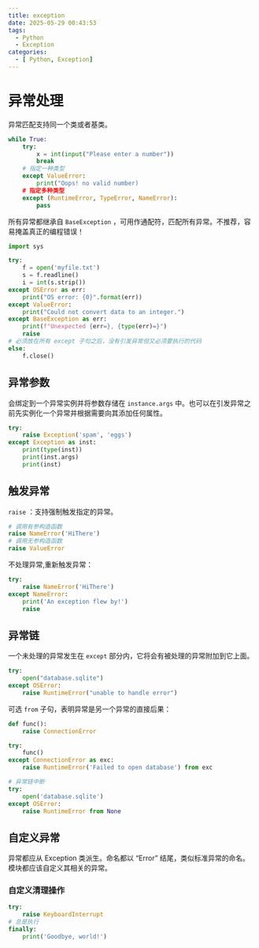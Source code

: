 ```yaml
---
title: exception
date: 2025-05-29 00:43:53
tags:
  - Python
  - Exception
categories:
  - [ Python, Exception]
---
```



# 异常处理

异常匹配支持同一个类或者基类。

```python
while True:
    try:
        x = int(input("Please enter a number"))
        break
    # 指定一种类型
    except ValueError:
        print("Oops! no valid number)
    # 指定多种类型
    except (RuntimeError, TypeError, NameError):
        pass
```

所有异常都继承自 `BaseException` ，可用作通配符，匹配所有异常。不推荐，容易掩盖真正的编程错误！

```python
import sys

try:
    f = open('myfile.txt')
    s = f.readline()
    i = int(s.strip())
except OSError as err:
    print("OS error: {0}".format(err))
except ValueError:
    print("Could not convert data to an integer.")
except BaseException as err:
    print(f"Unexpected {err=}, {type(err)=}")
    raise
# 必须放在所有 except 子句之后，没有引发异常但又必须要执行的代码
else:
    f.close()
```


## 异常参数

会绑定到一个异常实例并将参数存储在 `instance.args` 中。也可以在引发异常之前先实例化一个异常并根据需要向其添加任何属性。

```python
try:
    raise Exception('spam', 'eggs')
except Exception as inst:
    print(type(inst))
    print(inst.args)
    print(inst)
```


## 触发异常

`raise` ：支持强制触发指定的异常。

```python
# 调用有参构造函数
raise NameError('HiThere')
# 调用无参构造函数
raise ValueError
```

不处理异常,重新触发异常：

```python
try:
    raise NameError('HiThere')
except NameError:
    print('An exception flew by!')
    raise
```


## 异常链

一个未处理的异常发生在 `except` 部分内，它将会有被处理的异常附加到它上面。

```python
try:
    open("database.sqlite")
except OSError:
    raise RuntimeError("unable to handle error")
```

可选 `from` 子句，表明异常是另一个异常的直接后果：

```python
def func():
    raise ConnectionError

try:
    func()
except ConnectionError as exc:
    raise RuntimeError('Failed to open database') from exc

# 异常链中断
try:
    open('database.sqlite')
except OSError:
    raise RuntimeError from None
```


## 自定义异常

异常都应从 Exception 类派生。命名都以 “Error” 结尾，类似标准异常的命名。模块都应该自定义其相关的异常。


### 自定义清理操作

```python
try:
    raise KeyboardInterrupt
# 总是执行
finally:
    print('Goodbye, world!')
```